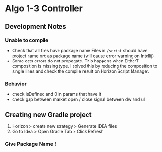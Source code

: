 # Algo 1-3 Controller


## Development Notes
### Unable to compile
- Check that all files have package name
Files in `/script` should have project name `mrt` as package name (will cause error warning on Intellij)
- Some cats errors do not propagate. 
This happens when EitherT composition is missing type. I solved this by reducing the composition to single lines and check the compile result on Horizon Script Manager.


### Behavior
- check isDefined and 0 in params that have it
- check gap between market open / close signal between dw and ul

## Creating new Gradle project
1. Horizon > create new strategy > Generate IDEA files 
2. Go to Idea > Open Gradle Tab > Click Refresh

### Give Package Name !
